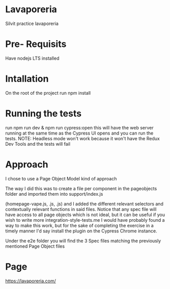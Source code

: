 # Lavaporeria
Silvit practice lavaporeria

# Pre- Requisits
Have nodejs LTS installed

# Intallation
On the root of the project run npm install

# Running the tests
run npm run dev & npm run cypress:open this will have the web server running at the same time as the Cypress UI opens and you can run the tests.
NOTE: Headless mode won't work because it won't have the Redux Dev Tools and the tests will fail

# Approach
I chose to use a Page Object Model kind of approach 

The way I did this was to create a file per component in the pageobjects folder and imported them into support/index.js

(homepage-vape.js, .js, .js)
and I added the different relevant selectors and contextually relevant functions in said files. Notice that any spec file will have access to all page objects which is not ideal, but it can be useful if you wish to write more integration-style-tests.me I would have probably found a way to make this work, but for the sake of completing the exercise in a timely manner I'd say install the plugin on the Cypress Chrome instance.

Under the e2e folder you will find the 3 Spec files matching the previously mentioned Page Object files

# Page
https://lavaporeria.com/
